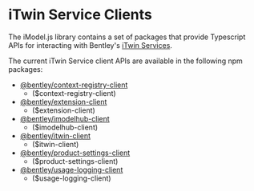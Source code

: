 # iTwin Service Clients

The iModel.js library contains a set of packages that provide Typescript APIs for interacting with Bentley's [iTwin Services](./iTwinService.md).

The current iTwin Service client APIs are available in the following npm packages:

* [@bentley/context-registry-client](https://www.npmjs.com/package/@bentley/context-registry-client)
  * ($context-registry-client)
* [@bentley/extension-client](https://www.npmjs.com/package/@bentley/extension-client)
  * ($extension-client)
* [@bentley/imodelhub-client](https://www.npmjs.com/package/@bentley/imodelhub-client)
  * ($imodelhub-client)
* [@bentley/itwin-client](https://www.npmjs.com/package/@bentley/itwin-client)
  * ($itwin-client)
* [@bentley/product-settings-client](https://www.npmjs.com/package/@bentley/product-settings-client)
  * ($product-settings-client)
* [@bentley/usage-logging-client](https://www.npmjs.com/package/@bentley/usage-logging-client)
  * ($usage-logging-client)
